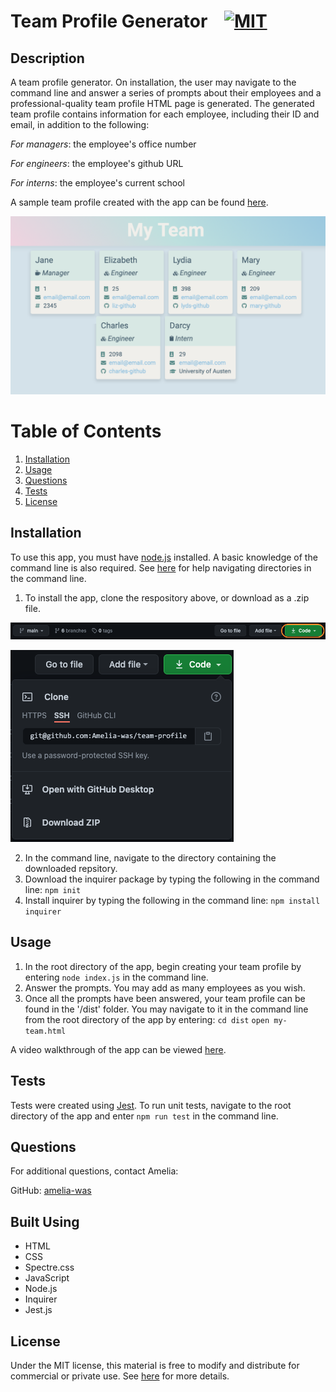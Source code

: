 # Team Profile Generator &nbsp;&nbsp;&nbsp;[![MIT](https://img.shields.io/badge/license-MIT-yellow?style=for-the-badge)](https://shields.io/)

## Description

A team profile generator. On installation, the user may navigate to the command line and answer a series of prompts about their employees and a professional-quality team profile HTML page is generated. The generated team profile contains information for each employee, including their ID and email, in addition to the following:

*For managers*: the employee's office number

*For engineers*: the employee's github URL

*For interns*: the employee's current school

A sample team profile created with the app can be found [here](./Sample/my-team.html).

![Page screenshot](./assets/images/page-screenshot.png)

# Table of Contents
1. [Installation](#installation)
2. [Usage](#usage)
3. [Questions](#questions)
4. [Tests](#tests)
5. [License](#license)


## Installation
To use this app, you must have [node.js](https://nodejs.org/en/) installed. A basic knowledge of the command line is also required. See [here](https://datacarpentry.org/shell-genomics/02-the-filesystem/index.html) for help navigating directories in the command line.

1. To install the app, clone the respository above, or download as a .zip file.

![Image of download button](./assets/images/installation-1.png)

![Download options](./assets/images/installation-2.png)

2. In the command line, navigate to the directory containing the downloaded repsitory.
3. Download the inquirer package by typing the following in the command line:
`npm init`
4. Install inquirer by typing the following in the command line:
`npm install inquirer`

## Usage
1. In the root directory of the app, begin creating your team profile by entering `node index.js` in the command line.
2. Answer the prompts. You may add as many employees as you wish.
3. Once all the prompts have been answered, your team profile can be found in the '/dist' folder. You may navigate to it in the command line from the root directory of the app by entering:
`cd dist` 
`open my-team.html`

A video walkthrough of the app can be viewed [here](https://drive.google.com/file/d/1m37EWMxdWuJBLAVo5Sxwwz6Bf7nSjI_f/view?usp=sharing).

## Tests
Tests were created using [Jest](https://jestjs.io). To run unit tests, navigate to the root directory of the app and enter `npm run test` in the command line.

## Questions
For additional questions, contact Amelia:

GitHub: [amelia-was](https://github.com/amelia-was)

## Built Using
- HTML
- CSS
- Spectre.css
- JavaScript
- Node.js
- Inquirer
- Jest.js

## License
Under the MIT license, this material is free to modify and distribute for commercial or private use. See [here](https://opensource.org/licenses/MIT) for more details.
